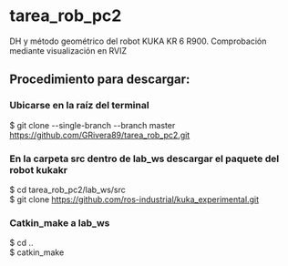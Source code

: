 # tarea_rob_pc2
DH y método geométrico del robot KUKA KR 6 R900. Comprobación mediante visualización en RVIZ

## Procedimiento para descargar:
### Ubicarse en la raíz del terminal
$ git clone --single-branch --branch master https://github.com/GRivera89/tarea_rob_pc2.git  
### En la carpeta src dentro de lab_ws descargar el paquete del robot kukakr
$ cd tarea_rob_pc2/lab_ws/src  
$ git clone https://github.com/ros-industrial/kuka_experimental.git  
### Catkin_make a lab_ws
$ cd ..  
$ catkin_make  
